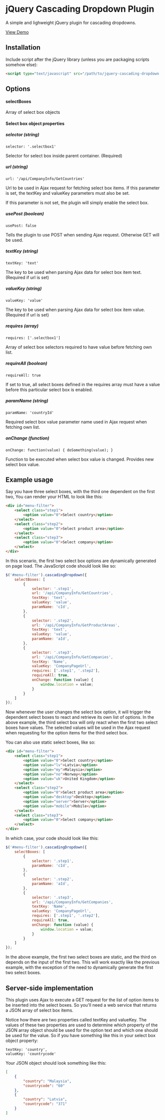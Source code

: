 # jQuery Cascading Dropdown Plugin

A simple and lighweight jQuery plugin for cascading dropdowns.

[View Demo](http://dnasir.com/github/jquery.cascadingdropdown/demo.html)

## Installation

Include script after the jQuery library (unless you are packaging scripts somehow else):

```html
<script type="text/javascript" src="/path/to/jquery-cascading-dropdown.js"></script>
```

## Options

#### selectBoxes

Array of select box objects

#### Select box object properties

##### selector (string)

    selector: '.selectbox1'

Selector for select box inside parent container. (Required)

##### url (string)

    url: '/api/CompanyInfo/GetCountries'

Url to be used in Ajax request for fetching select box items. If this parameter is set,
the textKey and valueKey parameters must also be set.

If this parameter is not set, the plugin will simply enable the select box.

##### usePost (boolean)

    usePost: false

Tells the plugin to use POST when sending Ajax request. Otherwise GET will be used.

##### textKey (string)

    textKey: 'text'

The key to be used when parsing Ajax data for select box item text. (Required if url is set)

##### valueKey (string)

    valueKey: 'value'

The key to be used when parsing Ajax data for select box item value. (Required if url is set)

##### requires (array)

    requires: ['.selectbox1']

Array of select box selectors required to have value before fetching own list.

##### requireAll (boolean)

    requireAll: true

If set to true, all select boxes defined in the requires array must have a value before this particular
select box is enabled.

##### paramName (string)

    paramName: 'countryId'

Required select box value parameter name used in Ajax request when fetching own list.

##### onChange (function)

    onChange: function(value) { doSomething(value); }

Function to be executed when select box value is changed. Provides new select box value.

## Example usage

Say you have three select boxes, with the third one dependent on the first two, You can render your HTML to look like this:

```html
<div id="menu-filter">
    <select class="step1">
        <option value="0">Select country</option>
    </select>
    <select class="step2">
        <option value="0">Select product area</option>
    </select>
    <select class="step3">
        <option value="0">Select company</option>
    </select>
</div>
```

In this scenario, the first two select box options are dynamically generated on page load. The JavaScript code should look
like so:

```javascript
$('#menu-filter').cascadingDropdown({
    selectBoxes: [
        {
            selector: '.step1',
            url: '/api/CompanyInfo/GetCountries',
            textKey: 'text',
            valueKey: 'value',
            paramName: 'cId',
        },
        {
            selector: '.step2',
            url: '/api/CompanyInfo/GetProductAreas',
            textKey: 'text',
            valueKey: 'value',
            paramName: 'aId',
        },
        {
            selector: '.step3',
            url: '/api/CompanyInfo/GetCompanies',
            textKey: 'Name',
            valueKey: 'CompanyPageUrl',
            requires: ['.step1', '.step2'],
            requireAll: true,
            onChange: function (value) {
                window.location = value;
            }
        }
    ]
});
```

Now whenever the user changes the select box option, it will trigger the dependent select boxes to react and retrieve
its own list of options. In the above example, the third select box will only react when the first two select boxes
have values. The selected values will be used in the Ajax request when requesting for the option items for the
third select box.

You can also use static select boxes, like so:

```html
<div id="menu-filter">
    <select class="step1">
        <option value="0">Select country</option>
        <option value="lv">Latvia</option>
        <option value="my">Malaysia</option>
        <option value="no">Norway</option>
        <option value="uk">United Kingdom</option>
    </select>
    <select class="step2">
        <option value="0">Select product area</option>
        <option value="desktop">Desktop</option>
        <option value="server">Server</option>
        <option value="mobile">Mobile</option>
    </select>
    <select class="step3">
        <option value="0">Select company</option>
    </select>
</div>
```

In which case, your code should look like this:

```javascript
$('#menu-filter').cascadingDropdown({
    selectBoxes: [
        {
            selector: '.step1',
            paramName: 'cId',
        },
        {
            selector: '.step2',
            paramName: 'aId',
        },
        {
            selector: '.step3',
            url: '/api/CompanyInfo/GetCompanies',
            textKey: 'Name',
            valueKey: 'CompanyPageUrl',
            requires: ['.step1', '.step2'],
            requireAll: true,
            onChange: function (value) {
                window.location = value;
            }
        }
    ]
});
```

In the above example, the first two select boxes are static, and the third on depends on the input of the first two.
This will work exactly like the previous example, with the exception of the need to dynamically generate the first two
select boxes.

## Server-side implementation

This plugin uses Ajax to execute a GET request for the list of option items to be inserted into the select boxes. 
So you'll need a web service that returns a JSON array of select box items.

Notice how there are two properties called textKey and valueKey. The values of these two properties are
used to determine which property of the JSON array object should be used for the option text and which one
should be used for the value. So if you have something like this in your select box object property:

    textKey: 'country',
    valueKey: 'countrycode'

Your JSON object should look something like this:

```json
[
    {
        "country": "Malaysia",
        "countrycode": "60"
    },
    {
        "country": "Latvia",
        "countrycode": "371"
    }
]
```
